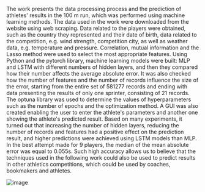 The work presents the data processing process and the prediction of athletes' results in the 100 m run, which was performed using machine learning methods. The data used in the work were downloaded from the website using web scraping. Data related to the players were obtained, such as the country they represented and their date of birth, data related to the competition, e.g. wind strength, competition city, as well as weather data, e.g. temperature and pressure. Correlation, mutual information and the Lasso method were used to select the most appropriate features. Using Python and the pytorch library, machine learning models were built: MLP and LSTM with different numbers of hidden layers, and then they compared how their number affects the average absolute error. It was also checked how the number of features and the number of records influence the size of the error, starting from the entire set of 581277 records and ending with data presenting the results of only one sprinter, consisting of 21 records. The optuna library was used to determine the values of hyperparameters such as the number of epochs and the optimization method. A GUI was also created enabling the user to enter the athlete's parameters and another one showing the athlete's predicted result. Based on many experiments, it turned out that increasing the number of hidden layers, reducing the number of records and features had a positive effect on the prediction result, and higher predictions were achieved using LSTM models than MLP. In the best attempt made for 9 players, the median of the mean absolute error was equal to 0.055s. Such high accuracy allows us to believe that the techniques used in the following work could also be used to predict results in other athletics competitions, which could be used by coaches, bookmakers and athletes.

![image](https://github.com/AdaSzmygin/Athletes-Score-Prediction/assets/74568364/40928bd9-d3c4-460b-84e7-7f713a82fc84)
